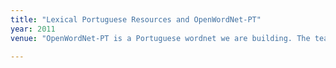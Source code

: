 ```yaml
---
title: "Lexical Portuguese Resources and OpenWordNet-PT"
year: 2011
venue: "OpenWordNet-PT is a Portuguese wordnet we are building. The team includes Alexandre Rademaker, Gerard de Melo, Livy Real, Claudia Freitas and Fabricio Chalub, amongst others. The code is in GitHub and there is a browsable interface, http://openwordnet-pt.org"

---
```


